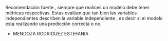 Recomendación fuerte , siempre que realices un modelo debe tener métricas respectivas.
Estas evalúan que tan bien las variables independientes describen la variable independiente , es decir si el modelo esta realizando una predicción correcta o no.
- MENDOZA RODRIGUEZ ESTEFANIA
